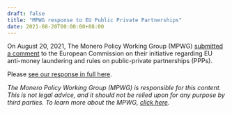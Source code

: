 ```yaml
---
draft: false
title: "MPWG response to EU Public Private Partnerships"
date: 2021-08-20T00:00:00+08:00
---
```


On August 20, 2021, The Monero Policy Working Group (MPWG) [submitted a comment](https://ec.europa.eu/info/law/better-regulation/have-your-say/initiatives/13152-Preventing-money-laundering-and-terrorist-financing-EU-rules-on-public-private-partnerships-PPPs-/F2667485_en) to the European Commission on their initiative regarding EU anti-money laundering and rules on public-private partnerships (PPPs).

Please [see our response in full here](https://github.com/monero-policy/docs/blob/main/MPWG_Response_to_PPP.pdf).


*The Monero Policy Working Group (MPWG) is responsible for this content. This is not legal advice, and it should not be relied upon for any purpose by third parties. To learn more about the MPWG, [click here](https://moneropolicy.org).*
